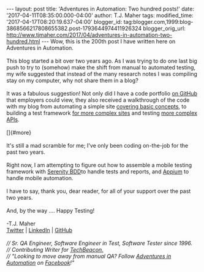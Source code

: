 \-\-- layout: post title: \'Adventures in Automation: Two hundred
posts!\' date: \'2017-04-11T08:35:00.000-04:00\' author: T.J. Maher
tags: modified\_time: \'2017-04-17T08:20:19.637-04:00\' blogger\_id:
tag:blogger.com,1999:blog-3868566217808655382.post-1793644974411926324
blogger\_orig\_url:
http://www.tjmaher.com/2017/04/adventures-in-automation-two-hundred.html
\-\-- Wow, this is the 200th post I have written here on Adventures in
Automation.\
\
This blog started a bit over two years ago. As I was trying to do one
last big push to try to (somehow) make the shift from manual to
automated testing, my wife suggested that instead of the many research
notes I was compiling stay on my computer, why not share them in a
blog?\
\
It was a fabulous suggestion! Not only did I have a code portfolio [on
GitHub](https://github.com/tjmaher) that employers could view, they also
received a walkthrough of the code with my blog from automating a simple
site [covering basic
concepts](http://www.tjmaher.com/2015/06/simple-manipulation-of-login-page.html),
to building a test framework [for more complex
sites](http://www.tjmaher.com/2015/12/next-week-automating-amazon-how-i-am.html) and
testing [more complex
APIs](http://www.tjmaher.com/2016/02/coming-up-how-to-work-with-rest-apis.html).\
\
[]{#more}\
\
It\'s still a mad scramble for me; I\'ve only been coding on-the-job for
the past two years.\
\
Right now, I am attempting to figure out how to assemble a mobile
testing framework with [Serenity
BDD](http://www.tjmaher.com/2017/03/serenity-bdd-automation-framework-that.html)to
handle tests and reports, and
[Appium](http://feedproxy.google.com/~r/AdventuresInAutomation/~3/72yd8xG9wd4/learning-appium-what-is-appium-server.html)
to handle mobile automation.\
\
I have to say, thank you, dear reader, for all of your support over the
past two years.\
\
And, by the way \.... Happy Testing!\
\
-T.J. Maher\
[Twitter](https://twitter.com/tjmaher1) \| [LinkedIn](https://www.linkedin.com/in/tjmaher1) \| [GitHub](https://github.com/tjmaher)\
\
*// Sr. QA Engineer, Software Engineer in Test, Software Tester since
1996.\
// Contributing Writer
for [TechBeacon.](http://techbeacon.com/contributors/thomas-maher)\
// \"Looking to move away from manual QA? Follow [Adventures in
Automation](http://www.tjmaher.com/) on
[Facebook](https://www.facebook.com/AdventuresInAutomation/)!\"*
